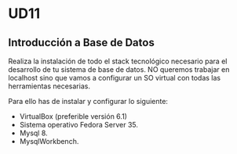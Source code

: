# UD11
## Introducción a Base de Datos

Realiza la instalación de todo el stack tecnológico necesario para el desarrollo de tu sistema de base de datos. NO queremos trabajar en localhost sino que vamos a configurar un SO virtual con todas las herramientas necesarias.

Para ello has de instalar y configurar lo siguiente:

- VirtualBox (preferible versión 6.1)
- Sistema operativo Fedora Server 35.
- Mysql 8.
- MysqlWorkbench.

